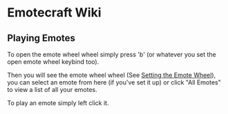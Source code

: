 # Emotecraft Wiki

## Playing Emotes

To open the emote wheel wheel simply press 'b' (or whatever you set the open emote wheel keybind too).

Then you will see the emote wheel wheel (See [Setting the Emote Wheel](%setting-emote-wheel)),\
you can select an emote from here (if you've set it up) or click "All Emotes" to view a list of all your emotes.

To play an emote simply left click it.
